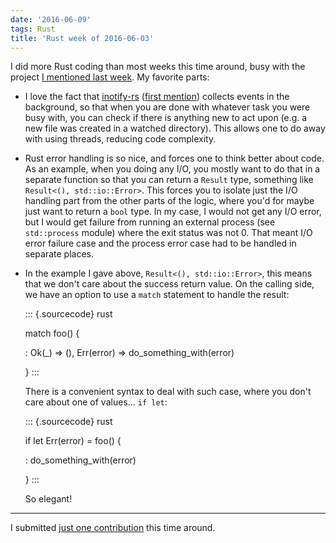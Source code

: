```yaml
---
date: '2016-06-09'
tags: Rust
title: 'Rust week of 2016-06-03'
---
```


I did more Rust coding than most weeks this time around, busy with the
project [I mentioned last week]. My favorite parts:

-   I love the fact that [inotify-rs] ([first mention]) collects events
    in the background, so that when you are done with whatever task you
    were busy with, you can check if there is anything new to act upon
    (e.g. a new file was created in a watched directory). This allows
    one to do away with using threads, reducing code complexity.
-   Rust error handling is so nice, and forces one to think better about
    code. As an example, when you doing any I/O, you mostly want to do
    that in a separate function so that you can return a `Result` type,
    something like `Result<(), std::io::Error>`. This forces you to
    isolate just the I/O handling part from the other parts of the
    logic, where you\'d for maybe just want to return a `bool` type. In
    my case, I would not get any I/O error, but I would get failure from
    running an external process (see `std::process` module) where the
    exit status was not 0. That meant I/O error failure case and the
    process error case had to be handled in separate places.
-   In the example I gave above, `Result<(), std::io::Error>`, this
    means that we don\'t care about the success return value. On the
    calling side, we have an option to use a `match` statement to handle
    the result:

    ::: {.sourcecode}
    rust

    match foo() {

    :   Ok(\_) =\> (), Err(error) =\> do\_something\_with(error)

    }
    :::

    There is a convenient syntax to deal with such case, where you
    don\'t care about one of values\... `if let`:

    ::: {.sourcecode}
    rust

    if let Err(error) = foo() {

    :   do\_something\_with(error)

    }
    :::

    So elegant!

------------------------------------------------------------------------

I submitted [just one contribution] this time around.

  [I mentioned last week]: http://tshepang.net/rust-week-of-2016-05-27
  [inotify-rs]: https://github.com/hannobraun/inotify-rs
  [first mention]: http://tshepang.net/rust-week-of-2015-07-31
  [just one contribution]: https://github.com/rust-lang/rust/pull/34185
